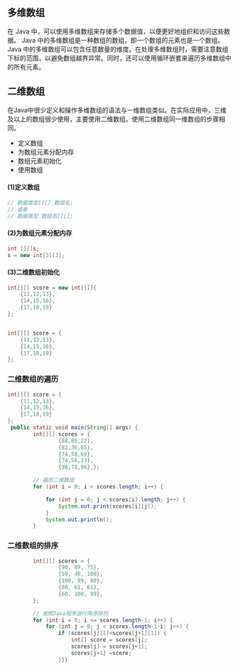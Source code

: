## 多维数组

在 Java 中，可以使用多维数组来存储多个数据值，以便更好地组织和访问这些数据。 Java 中的多维数组是一种数组的数组，即一个数组的元素也是一个数组。 Java 中的多维数组可以包含任意数量的维度。在处理多维数组时，需要注意数组下标的范围，以避免数组越界异常。同时，还可以使用循环嵌套来遍历多维数组中的所有元素。

## 二维数组

在Java中很少定义和操作多维数组的语法与一维数组类似。在实际应用中，三维及以上的数组很少使用，主要使用二维数组。使用二维数组同一维数组的步骤相同。

- 定义数组
- 为数组元素分配内存
- 数组元素初始化
- 使用数组

#### (1)定义数组

```java
// 数据类型[][] 数组名;
// 或者
// 数据类型 数组名[][];
```

#### (2)为数组元素分配内存

```java
int [][]s;
s = new int[3][3];
```

#### (3)二维数组初始化

```java
int[][] score = new int[][]{
    {11,12,13},
    {14,15,16},
    {17,18,19}
};


int[][] score = {
    {11,12,13},
    {14,15,16},
    {17,18,19}
};
```

### 二维数组的遍历

```java
int[][] score = {
    {11,12,13},
    {14,15,16},
    {17,18,19}
};
 public static void main(String[] args) {
        int[][] scores = {
                {88,85,22},
                {82,36,85},
                {74,58,69},
                {74,56,23},
                {96,78,96},};

        // 遍历二维数组
        for (int i = 0; i < scores.length; i++) {

            for (int j = 0; j < scores[i].length; j++) {
                System.out.print(scores[i][j]);
            }
  			System.out.println();
        }
```

### 二维数组的排序

```java
        int[][] scores = {
                {90, 89, 75},
                {59, 40, 100},
                {100, 99, 80},
                {80, 61, 61},
                {60, 100, 99},
        };

        // 按照Java程序进行降序排列
        for (int i = 0; i <= scores.length-1; i++) {
            for (int j = 0; j < scores.length-1-i; j++) {
                if (scores[j][1]<scores[j+1][1]) {
                    int[] score = scores[j];
                    scores[j] = scores[j+1];
                    scores[j+1] =score;
                }}}
```



